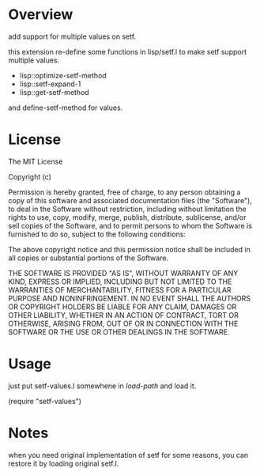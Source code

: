 Overview
=============
add support for multiple values on setf.

this extension re-define some functions in lisp/setf.l to make setf
support multiple values.

- lisp::optimize-setf-method
- lisp::setf-expand-1
- lisp::get-setf-method

and define-setf-method for values.

License
============
The MIT License

Copyright (c) <year> <copyright holders>

Permission is hereby granted, free of charge, to any person obtaining a copy
of this software and associated documentation files (the "Software"), to deal
in the Software without restriction, including without limitation the rights
to use, copy, modify, merge, publish, distribute, sublicense, and/or sell
copies of the Software, and to permit persons to whom the Software is
furnished to do so, subject to the following conditions:

The above copyright notice and this permission notice shall be included in
all copies or substantial portions of the Software.

THE SOFTWARE IS PROVIDED "AS IS", WITHOUT WARRANTY OF ANY KIND, EXPRESS OR
IMPLIED, INCLUDING BUT NOT LIMITED TO THE WARRANTIES OF MERCHANTABILITY,
FITNESS FOR A PARTICULAR PURPOSE AND NONINFRINGEMENT. IN NO EVENT SHALL THE
AUTHORS OR COPYRIGHT HOLDERS BE LIABLE FOR ANY CLAIM, DAMAGES OR OTHER
LIABILITY, WHETHER IN AN ACTION OF CONTRACT, TORT OR OTHERWISE, ARISING FROM,
OUT OF OR IN CONNECTION WITH THE SOFTWARE OR THE USE OR OTHER DEALINGS IN
THE SOFTWARE.


Usage
=======
just put setf-values.l somewhene in *load-path* and load it.

(require "setf-values")


Notes
======
when you need original implementation of setf for some reasons, you can
restore it by loading original setf.l.
